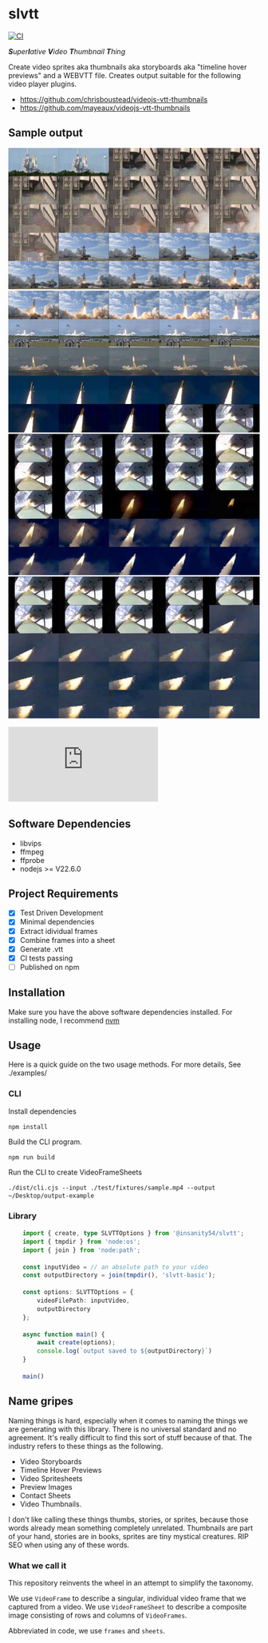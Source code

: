 # slvtt

[![CI](https://github.com/insanity54/slvtt/actions/workflows/main.yml/badge.svg?branch=main)](https://github.com/insanity54/slvtt/actions/workflows/main.yml)

*<b>S</b>uper<b>l</b>ative <b>V</b>ideo <b>T</b>humbnail <b>T</b>hing*

Create video sprites aka thumbnails aka storyboards aka "timeline hover previews" and a WEBVTT file. Creates output suitable for the following video player plugins.

* https://github.com/chrisboustead/videojs-vtt-thumbnails
* https://github.com/mayeaux/videojs-vtt-thumbnails

## Sample output


![Sprite sheet 1: grid of video frames](https://github.com/insanity54/slvtt/blob/main/examples/basic/sheet-1.webp?raw=true)
![Sprite sheet 2: grid of video frames](https://github.com/insanity54/slvtt/blob/main/examples/basic/sheet-2.webp?raw=true)
![Sprite sheet 3: grid of video frames](https://github.com/insanity54/slvtt/blob/main/examples/basic/sheet-3.webp?raw=true)
![Sprite sheet 4: grid of video frames](https://github.com/insanity54/slvtt/blob/main/examples/basic/sheet-4.webp?raw=true)

![vtt file describing the sheets of video frames](https://github.com/insanity54/slvtt/blob/main/examples/basic/sl.vtt?raw=true)


## Software Dependencies

* libvips
* ffmpeg
* ffprobe
* nodejs >= V22.6.0

## Project Requirements

* [x] Test Driven Development
* [x] Minimal dependencies
* [x] Extract idividual frames
* [x] Combine frames into a sheet
* [x] Generate .vtt
* [x] CI tests passing
* [ ] Published on npm

## Installation

Make sure you have the above software dependencies installed. For installing node, I recommend [nvm](https://github.com/nvm-sh/nvm#install--update-script)


## Usage

Here is a quick guide on the two usage methods. For more details, See ./examples/

### CLI

Install dependencies

    npm install

Build the CLI program.

    npm run build

Run the CLI to create VideoFrameSheets

    ./dist/cli.cjs --input ./test/fixtures/sample.mp4 --output ~/Desktop/output-example

### Library

```ts
    import { create, type SLVTTOptions } from '@insanity54/slvtt';
    import { tmpdir } from 'node:os';
    import { join } from 'node:path';
    
    const inputVideo = // an absolute path to your video
    const outputDirectory = join(tmpdir(), 'slvtt-basic');

    const options: SLVTTOptions = {
        videoFilePath: inputVideo,
        outputDirectory
    };

    async function main() {
        await create(options);
        console.log(`output saved to ${outputDirectory}`)
    }

    main()
```

## Name gripes

Naming things is hard, especially when it comes to naming the things we are generating with this library. There is no universal standard and no agreement. It's really difficult to find this sort of stuff because of that. The industry refers to these things as the following.

* Video Storyboards
* Timeline Hover Previews
* Video Spritesheets 
* Preview Images
* Contact Sheets
* Video Thumbnails.

I don't like calling these things thumbs, stories, or sprites, because those words already mean something completely unrelated. Thumbnails are part of your hand, stories are in books, sprites are tiny mystical creatures. RIP SEO when using any of these words.

### What we call it

This repository reinvents the wheel in an attempt to simplify the taxonomy.

We use `VideoFrame` to describe a singular, individual video frame that we captured from a video.
We use `VideoFrameSheet` to describe a composite image consisting of rows and columns of `VideoFrames`.

Abbreviated in code, we use `frames` and `sheets`.